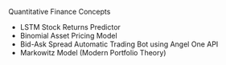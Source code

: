Quantitative Finance Concepts

- LSTM Stock Returns Predictor
- Binomial Asset Pricing Model
- Bid-Ask Spread Automatic Trading Bot using Angel One API
- Markowitz Model (Modern Portfolio Theory)
